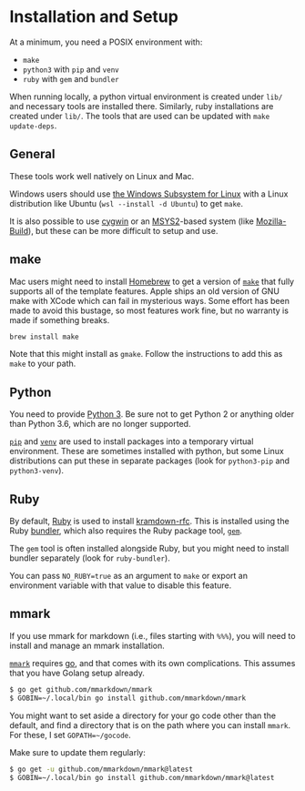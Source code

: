# Installation and Setup

At a minimum, you need a POSIX environment with:

* `make`
* `python3` with `pip` and `venv`
* `ruby` with `gem` and `bundler`

When running locally, a python virtual environment is created under `lib/` and
necessary tools are installed there.  Similarly, ruby installations are created
under `lib/`.  The tools that are used can be updated with `make update-deps`.


## General

These tools work well natively on Linux and Mac.

Windows users should use [the Windows Subsystem for
Linux](https://docs.microsoft.com/en-us/windows/wsl/install) with a Linux
distribution like Ubuntu (`wsl --install -d Ubuntu`) to get `make`.

It is also possible to use [cygwin](https://cygwin.org/) or an
[MSYS2](https://www.msys2.org/)-based system (like
[Mozilla-Build](https://wiki.mozilla.org/MozillaBuild)), but these can be more
difficult to setup and use.


## make

Mac users might need to install [Homebrew](https://brew.sh) to get a version of
[`make`](https://www.gnu.org/software/make/) that fully supports all of the template
features.  Apple ships an old version of GNU make with XCode which can fail in
mysterious ways.  Some effort has been made to avoid this bustage, so most
features work fine, but no warranty is made if something breaks.

```sh
brew install make
```

Note that this might install as `gmake`.  Follow the instructions to add this as
`make` to your path.


## Python

You need to provide [Python 3](https://www.python.org/). Be sure not to get
Python 2 or anything older than Python 3.6, which are no longer supported.

[`pip`](https://pip.pypa.io/en/stable/installing/) and
[`venv`](https://docs.python.org/3/library/venv.html) are used to install
packages into a temporary virtual environment.  These are sometimes installed
with python, but some Linux distributions can put these in separate packages
(look for `python3-pip` and `python3-venv`).


## Ruby

By default, [Ruby](https://www.ruby-lang.org/) is used to install
[kramdown-rfc](https://github.com/cabo/kramdown-rfc).  This is installed using
the Ruby [bundler](https://bundler.io/), which also requires the Ruby package
tool, [`gem`](https://rubygems.org/).

The `gem` tool is often installed alongside Ruby, but you might need to install
bundler separately (look for `ruby-bundler`).

You can pass `NO_RUBY=true` as an argument to `make` or export an environment
variable with that value to disable this feature.


## mmark

If you use mmark for markdown (i.e., files starting with `%%%`), you will need
to install and manage an mmark installation.

[`mmark`](https://github.com/mmarkdown/mmark) requires
[go](https://golang.org/), and that comes with its own complications.  This
assumes that you have Golang setup already.

```sh
$ go get github.com/mmarkdown/mmark
$ GOBIN=~/.local/bin go install github.com/mmarkdown/mmark
```

You might want to set aside a directory for your go code other than the default,
and find a directory that is on the path where you can install `mmark`.  For
these, I set `GOPATH=~/gocode`.

Make sure to update them regularly:

```sh
$ go get -u github.com/mmarkdown/mmark@latest
$ GOBIN=~/.local/bin go install github.com/mmarkdown/mmark@latest
```
